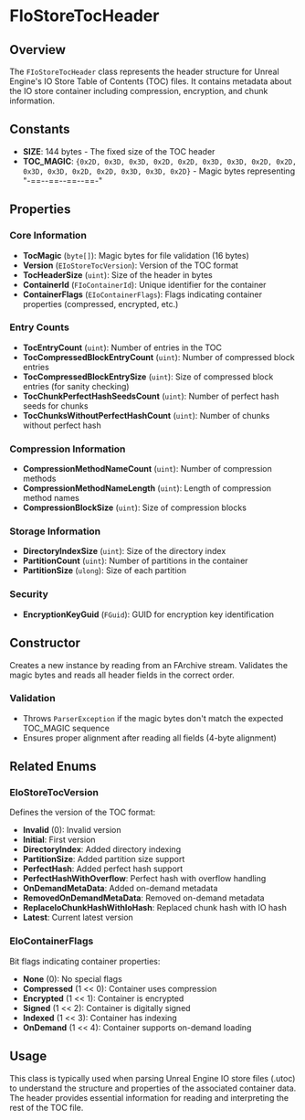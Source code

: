 # FIoStoreTocHeader

## Overview

The `FIoStoreTocHeader` class represents the header structure for Unreal Engine's IO Store Table of Contents (TOC) files. It contains metadata about the IO store container including compression, encryption, and chunk information.

## Constants

- **SIZE**: 144 bytes - The fixed size of the TOC header
- **TOC_MAGIC**: `{0x2D, 0x3D, 0x3D, 0x2D, 0x2D, 0x3D, 0x3D, 0x2D, 0x2D, 0x3D, 0x3D, 0x2D, 0x2D, 0x3D, 0x3D, 0x2D}` - Magic bytes representing "-==--==--==--==-"

## Properties

### Core Information
- **TocMagic** (`byte[]`): Magic bytes for file validation (16 bytes)
- **Version** (`EIoStoreTocVersion`): Version of the TOC format
- **TocHeaderSize** (`uint`): Size of the header in bytes
- **ContainerId** (`FIoContainerId`): Unique identifier for the container
- **ContainerFlags** (`EIoContainerFlags`): Flags indicating container properties (compressed, encrypted, etc.)

### Entry Counts
- **TocEntryCount** (`uint`): Number of entries in the TOC
- **TocCompressedBlockEntryCount** (`uint`): Number of compressed block entries
- **TocCompressedBlockEntrySize** (`uint`): Size of compressed block entries (for sanity checking)
- **TocChunkPerfectHashSeedsCount** (`uint`): Number of perfect hash seeds for chunks
- **TocChunksWithoutPerfectHashCount** (`uint`): Number of chunks without perfect hash

### Compression Information
- **CompressionMethodNameCount** (`uint`): Number of compression methods
- **CompressionMethodNameLength** (`uint`): Length of compression method names
- **CompressionBlockSize** (`uint`): Size of compression blocks

### Storage Information
- **DirectoryIndexSize** (`uint`): Size of the directory index
- **PartitionCount** (`uint`): Number of partitions in the container
- **PartitionSize** (`ulong`): Size of each partition

### Security
- **EncryptionKeyGuid** (`FGuid`): GUID for encryption key identification

## Constructor

Creates a new instance by reading from an FArchive stream. Validates the magic bytes and reads all header fields in the correct order.

### Validation
- Throws `ParserException` if the magic bytes don't match the expected TOC_MAGIC sequence
- Ensures proper alignment after reading all fields (4-byte alignment)

## Related Enums

### EIoStoreTocVersion
Defines the version of the TOC format:
- **Invalid** (0): Invalid version
- **Initial**: First version
- **DirectoryIndex**: Added directory indexing
- **PartitionSize**: Added partition size support
- **PerfectHash**: Added perfect hash support
- **PerfectHashWithOverflow**: Perfect hash with overflow handling
- **OnDemandMetaData**: Added on-demand metadata
- **RemovedOnDemandMetaData**: Removed on-demand metadata
- **ReplaceIoChunkHashWithIoHash**: Replaced chunk hash with IO hash
- **Latest**: Current latest version

### EIoContainerFlags
Bit flags indicating container properties:
- **None** (0): No special flags
- **Compressed** (1 << 0): Container uses compression
- **Encrypted** (1 << 1): Container is encrypted
- **Signed** (1 << 2): Container is digitally signed
- **Indexed** (1 << 3): Container has indexing
- **OnDemand** (1 << 4): Container supports on-demand loading

## Usage

This class is typically used when parsing Unreal Engine IO store files (.utoc) to understand the structure and properties of the associated container data. The header provides essential information for reading and interpreting the rest of the TOC file.
